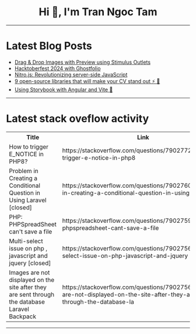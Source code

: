<h1 align="center">Hi 👋, I'm Tran Ngoc Tam</h1>

---

# Latest Blog Posts 
<!-- BLOG-POST-LIST:START -->
- [Drag &amp; Drop Images with Preview using Stimulus Outlets](https://dev.to/railsdesigner/drag-drop-images-with-preview-using-stimulus-outlets-4k9h)
- [Hacktoberfest 2024 with Ghostfolio](https://dev.to/dtslvr/hacktoberfest-2024-with-ghostfolio-572g)
- [Nitro.js: Revolutionizing server-side JavaScript](https://dev.to/logrocket/nitrojs-revolutionizing-server-side-javascript-26k4)
- [9 open-source libraries that will make your CV stand out ⚡ 🚀](https://dev.to/composiodev/9-open-source-libraries-that-will-make-your-cv-stand-out-19nf)
- [Using Storybook with Angular and Vite 🎨](https://dev.to/brandontroberts/using-storybook-with-angular-and-vite-48ga)
<!-- BLOG-POST-LIST:END -->

---

# Latest stack oveflow activity
<table>
  <tr><th>Title</th><th>Link</th></tr>
  <!-- STACKOVERFLOW:START --><tr><td>How to trigger E_NOTICE in PHP8?</td><td>https://stackoverflow.com/questions/79027722/how-to-trigger-e-notice-in-php8</td></tr><tr><td>Problem in Creating a Conditional Question in Using Laravel [closed]</td><td>https://stackoverflow.com/questions/79027600/problem-in-creating-a-conditional-question-in-using-laravel</td></tr><tr><td>PHP: PHPSpreadSheet can&#39;t save a file</td><td>https://stackoverflow.com/questions/79027595/php-phpspreadsheet-cant-save-a-file</td></tr><tr><td>Multi-select issue on php , javascript and jquery [closed]</td><td>https://stackoverflow.com/questions/79027568/multi-select-issue-on-php-javascript-and-jquery</td></tr><tr><td>Images are not displayed on the site after they are sent through the database Laravel Backpack</td><td>https://stackoverflow.com/questions/79027566/images-are-not-displayed-on-the-site-after-they-are-sent-through-the-database-la</td></tr><!-- STACKOVERFLOW:END -->
</table>

---


